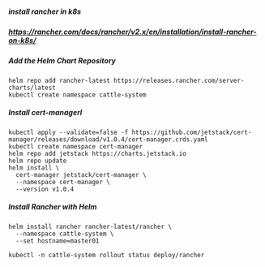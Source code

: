 ##### install rancher in k8s
##### https://rancher.com/docs/rancher/v2.x/en/installation/install-rancher-on-k8s/
##### Add the Helm Chart Repository
```
helm repo add rancher-latest https://releases.rancher.com/server-charts/latest
kubectl create namespace cattle-system
```

##### Install cert-managerl
```
kubectl apply --validate=false -f https://github.com/jetstack/cert-manager/releases/download/v1.0.4/cert-manager.crds.yaml
kubectl create namespace cert-manager
helm repo add jetstack https://charts.jetstack.io
helm repo update
helm install \
  cert-manager jetstack/cert-manager \
  --namespace cert-manager \
  --version v1.0.4
```

##### Install Rancher with Helm
```
helm install rancher rancher-latest/rancher \
  --namespace cattle-system \
  --set hostname=master01

kubectl -n cattle-system rollout status deploy/rancher
```